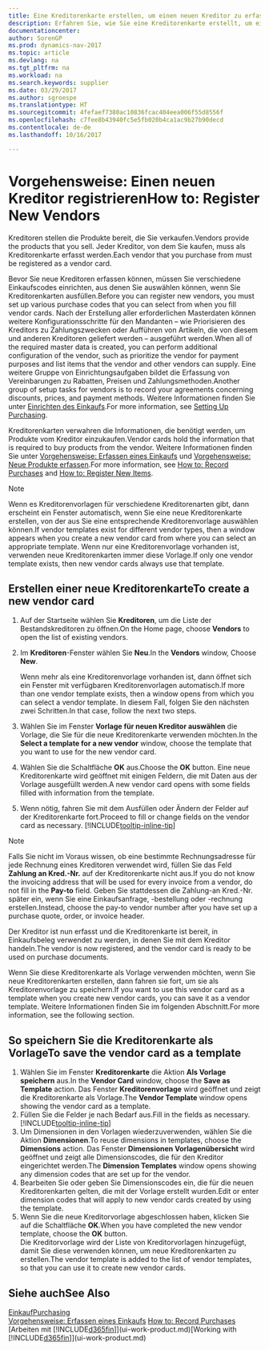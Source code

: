 ```yaml
---
title: Eine Kreditorenkarte erstellen, um einen neuen Kreditor zu erfassen
description: Erfahren Sie, wie Sie eine Kreditorenkarte erstellt, um einen neuen Kreditor oder einem Lieferanten zu erfassen.
documentationcenter: 
author: SorenGP
ms.prod: dynamics-nav-2017
ms.topic: article
ms.devlang: na
ms.tgt_pltfrm: na
ms.workload: na
ms.search.keywords: supplier
ms.date: 03/29/2017
ms.author: sgroespe
ms.translationtype: HT
ms.sourcegitcommit: 4fefaef7380ac10836fcac404eea006f55d8556f
ms.openlocfilehash: c7fee8b43940fc5e5fb020b4ca1ac9b27b90decd
ms.contentlocale: de-de
ms.lasthandoff: 10/16/2017

---
```

# <a name="how-to-register-new-vendors"></a><span data-ttu-id="6bf4d-103">Vorgehensweise: Einen neuen Kreditor registrieren</span><span class="sxs-lookup"><span data-stu-id="6bf4d-103">How to: Register New Vendors</span></span>
<span data-ttu-id="6bf4d-104">Kreditoren stellen die Produkte bereit, die Sie verkaufen.</span><span class="sxs-lookup"><span data-stu-id="6bf4d-104">Vendors provide the products that you sell.</span></span> <span data-ttu-id="6bf4d-105">Jeder Kreditor, von dem Sie kaufen, muss als Kreditorenkarte erfasst werden.</span><span class="sxs-lookup"><span data-stu-id="6bf4d-105">Each vendor that you purchase from must be registered as a vendor card.</span></span>

<span data-ttu-id="6bf4d-106">Bevor Sie neue Kreditoren erfassen können, müssen Sie verschiedene Einkaufscodes einrichten, aus denen Sie auswählen können, wenn Sie Kreditorenkarten ausfüllen.</span><span class="sxs-lookup"><span data-stu-id="6bf4d-106">Before you can register new vendors, you must set up various purchase codes that you can select from when you fill vendor cards.</span></span> <span data-ttu-id="6bf4d-107">Nach der Erstellung aller erforderlichen Masterdaten können weitere Konfigurationsschritte für den Mandanten – wie Priorisieren des Kreditors zu Zahlungszwecken oder Aufführen von Artikeln, die von diesem und anderen Kreditoren geliefert werden – ausgeführt werden.</span><span class="sxs-lookup"><span data-stu-id="6bf4d-107">When all of the required master data is created, you can perform additional configuration of the vendor, such as prioritize the vendor for payment purposes and list items that the vendor and other vendors can supply.</span></span> <span data-ttu-id="6bf4d-108">Eine weitere Gruppe von Einrichtungsaufgaben bildet die Erfassung von Vereinbarungen zu Rabatten, Preisen und Zahlungsmethoden.</span><span class="sxs-lookup"><span data-stu-id="6bf4d-108">Another group of setup tasks for vendors is to record your agreements concerning discounts, prices, and payment methods.</span></span> <span data-ttu-id="6bf4d-109">Weitere Informationen finden Sie unter [Einrichten des Einkaufs](purchasing-setup-purchasing.md).</span><span class="sxs-lookup"><span data-stu-id="6bf4d-109">For more information, see [Setting Up Purchasing](purchasing-setup-purchasing.md).</span></span>

<span data-ttu-id="6bf4d-110">Kreditorenkarten verwahren die Informationen, die benötigt werden, um Produkte vom Kreditor einzukaufen.</span><span class="sxs-lookup"><span data-stu-id="6bf4d-110">Vendor cards hold the information that is required to buy products from the vendor.</span></span> <span data-ttu-id="6bf4d-111">Weitere Informationen finden Sie unter [Vorgehensweise: Erfassen eines Einkaufs](purchasing-how-record-purchases.md) und [Vorgehensweise: Neue Produkte erfassen](inventory-how-register-new-items.md).</span><span class="sxs-lookup"><span data-stu-id="6bf4d-111">For more information, see [How to: Record Purchases](purchasing-how-record-purchases.md) and [How to: Register New Items](inventory-how-register-new-items.md).</span></span>

> [!NOTE]  
>   <span data-ttu-id="6bf4d-112">Wenn es Kreditorenvorlagen für verschiedene Kreditorenarten gibt, dann erscheint ein Fenster automatisch, wenn Sie eine neue Kreditorenkarte erstellen, von der aus Sie eine entsprechende Kreditorenvorlage auswählen können.</span><span class="sxs-lookup"><span data-stu-id="6bf4d-112">If vendor templates exist for different vendor types, then a window appears when you create a new vendor card from where you can select an appropriate template.</span></span> <span data-ttu-id="6bf4d-113">Wenn nur eine Kreditorenvorlage vorhanden ist, verwenden neue Kreditorenkarten immer diese Vorlage.</span><span class="sxs-lookup"><span data-stu-id="6bf4d-113">If only one vendor template exists, then new vendor cards always use that template.</span></span>

## <a name="to-create-a-new-vendor-card"></a><span data-ttu-id="6bf4d-114">Erstellen einer neue Kreditorenkarte</span><span class="sxs-lookup"><span data-stu-id="6bf4d-114">To create a new vendor card</span></span>
1. <span data-ttu-id="6bf4d-115">Auf der Startseite wählen Sie **Kreditoren**, um die Liste der Bestandskreditoren zu öffnen.</span><span class="sxs-lookup"><span data-stu-id="6bf4d-115">On the Home page, choose **Vendors** to open the list of existing vendors.</span></span>  
2. <span data-ttu-id="6bf4d-116">Im **Kreditoren**-Fenster wählen Sie **Neu**.</span><span class="sxs-lookup"><span data-stu-id="6bf4d-116">In the **Vendors** window, Choose **New**.</span></span>

    <span data-ttu-id="6bf4d-117">Wenn mehr als eine Kreditorenvorlage vorhanden ist, dann öffnet sich ein Fenster mit verfügbaren Kreditorenvorlagen automatisch.</span><span class="sxs-lookup"><span data-stu-id="6bf4d-117">If more than one vendor template exists, then a window opens from which you can select a vendor template.</span></span> <span data-ttu-id="6bf4d-118">In diesem Fall, folgen Sie den nächsten zwei Schritten.</span><span class="sxs-lookup"><span data-stu-id="6bf4d-118">In that case, follow the next two steps.</span></span>
3. <span data-ttu-id="6bf4d-119">Wählen Sie im Fenster **Vorlage für neuen Kreditor auswählen** die Vorlage, die Sie für die neue Kreditorenkarte verwenden möchten.</span><span class="sxs-lookup"><span data-stu-id="6bf4d-119">In the **Select a template for a new vendor** window, choose the template that you want to use for the new vendor card.</span></span>
4. <span data-ttu-id="6bf4d-120">Wählen Sie die Schaltfläche **OK** aus.</span><span class="sxs-lookup"><span data-stu-id="6bf4d-120">Choose the **OK** button.</span></span> <span data-ttu-id="6bf4d-121">Eine neue Kreditorenkarte wird geöffnet mit einigen Feldern, die mit Daten aus der Vorlage ausgefüllt werden.</span><span class="sxs-lookup"><span data-stu-id="6bf4d-121">A new vendor card opens with some fields filled with information from the template.</span></span>
5. <span data-ttu-id="6bf4d-122">Wenn nötig, fahren Sie mit dem Ausfüllen oder Ändern der Felder auf der Kreditorenkarte fort.</span><span class="sxs-lookup"><span data-stu-id="6bf4d-122">Proceed to fill or change fields on the vendor card as necessary.</span></span> [!INCLUDE[tooltip-inline-tip](includes/tooltip-inline-tip_md.md)]

> [!NOTE]  
>   <span data-ttu-id="6bf4d-123">Falls Sie nicht im Voraus wissen, ob eine bestimmte Rechnungsadresse für jede Rechnung eines Kreditoren verwendet wird, füllen Sie das Feld **Zahlung an Kred.-Nr.** auf der Kreditorenkarte nicht aus.</span><span class="sxs-lookup"><span data-stu-id="6bf4d-123">If you do not know the invoicing address that will be used for every invoice from a vendor, do not fill in the **Pay-to** field.</span></span> <span data-ttu-id="6bf4d-124">Geben Sie stattdessen die Zahlung-an Kred.-Nr. später ein, wenn Sie eine Einkaufsanfrage, -bestellung oder -rechnung erstellen.</span><span class="sxs-lookup"><span data-stu-id="6bf4d-124">Instead, choose the pay-to vendor number after you have set up a purchase quote, order, or invoice header.</span></span>

<span data-ttu-id="6bf4d-125">Der Kreditor ist nun erfasst und die Kreditorenkarte ist bereit, in Einkaufsbeleg verwendet zu werden, in denen Sie mit dem Kreditor handeln.</span><span class="sxs-lookup"><span data-stu-id="6bf4d-125">The vendor is now registered, and the vendor card is ready to be used on purchase documents.</span></span>

<span data-ttu-id="6bf4d-126">Wenn Sie diese Kreditorenkarte als Vorlage verwenden möchten, wenn Sie neue Kreditorenkarten erstellen, dann fahren sie fort, um sie als Kreditorenvorlage zu speichern.</span><span class="sxs-lookup"><span data-stu-id="6bf4d-126">If you want to use this vendor card as a template when you create new vendor cards, you can save it as a vendor template.</span></span> <span data-ttu-id="6bf4d-127">Weitere Informationen finden Sie im folgenden Abschnitt.</span><span class="sxs-lookup"><span data-stu-id="6bf4d-127">For more information, see the following section.</span></span>

## <a name="to-save-the-vendor-card-as-a-template"></a><span data-ttu-id="6bf4d-128">So speichern Sie die Kreditorenkarte als Vorlage</span><span class="sxs-lookup"><span data-stu-id="6bf4d-128">To save the vendor card as a template</span></span>
1. <span data-ttu-id="6bf4d-129">Wählen Sie im Fenster **Kreditorenkarte** die Aktion **Als Vorlage speichern** aus.</span><span class="sxs-lookup"><span data-stu-id="6bf4d-129">In the **Vendor Card** window, choose the **Save as Template** action.</span></span> <span data-ttu-id="6bf4d-130">Das Fenster **Kreditorenvorlage** wird geöffnet und zeigt die Kreditorenkarte als Vorlage.</span><span class="sxs-lookup"><span data-stu-id="6bf4d-130">The **Vendor Template** window opens showing the vendor card as a template.</span></span>
2. <span data-ttu-id="6bf4d-131">Füllen Sie die Felder je nach Bedarf aus.</span><span class="sxs-lookup"><span data-stu-id="6bf4d-131">Fill in the fields as necessary.</span></span> [!INCLUDE[tooltip-inline-tip](includes/tooltip-inline-tip_md.md)]
3. <span data-ttu-id="6bf4d-132">Um Dimensionen in den Vorlagen wiederzuverwenden, wählen Sie die Aktion **Dimensionen**.</span><span class="sxs-lookup"><span data-stu-id="6bf4d-132">To reuse dimensions in templates, choose the **Dimensions** action.</span></span> <span data-ttu-id="6bf4d-133">Das Fenster **Dimensionen Vorlagenübersicht** wird geöffnet und zeigt alle Dimensionscodes, die für den Kreditor eingerichtet werden.</span><span class="sxs-lookup"><span data-stu-id="6bf4d-133">The **Dimension Templates** window opens showing any dimension codes that are set up for the vendor.</span></span>
4. <span data-ttu-id="6bf4d-134">Bearbeiten Sie oder geben Sie Dimensionscodes ein, die für die neuen Kreditorenkarten gelten, die mit der Vorlage erstellt wurden.</span><span class="sxs-lookup"><span data-stu-id="6bf4d-134">Edit or enter dimension codes that will apply to new vendor cards created by using the template.</span></span>
5. <span data-ttu-id="6bf4d-135">Wenn Sie die neue Kreditorvorlage abgeschlossen haben, klicken Sie auf die Schaltfläche **OK**.</span><span class="sxs-lookup"><span data-stu-id="6bf4d-135">When you have completed the new vendor template, choose the **OK** button.</span></span>  
   <span data-ttu-id="6bf4d-136">Die Kreditorvorlage wird der Liste von Kreditorvorlagen hinzugefügt, damit Sie diese verwenden können, um neue Kreditorenkarten zu erstellen.</span><span class="sxs-lookup"><span data-stu-id="6bf4d-136">The vendor template is added to the list of vendor templates, so that you can use it to create new vendor cards.</span></span>

## <a name="see-also"></a><span data-ttu-id="6bf4d-137">Siehe auch</span><span class="sxs-lookup"><span data-stu-id="6bf4d-137">See Also</span></span>
[<span data-ttu-id="6bf4d-138">Einkauf</span><span class="sxs-lookup"><span data-stu-id="6bf4d-138">Purchasing</span></span>](purchasing-manage-purchasing.md)  
<span data-ttu-id="6bf4d-139">[Vorgehensweise: Erfassen eines Einkaufs](purchasing-how-record-purchases.md) </span><span class="sxs-lookup"><span data-stu-id="6bf4d-139">[How to: Record Purchases](purchasing-how-record-purchases.md) </span></span>  
<span data-ttu-id="6bf4d-140">[Arbeiten mit [!INCLUDE[d365fin](includes/d365fin_md.md)]](ui-work-product.md)</span><span class="sxs-lookup"><span data-stu-id="6bf4d-140">[Working with [!INCLUDE[d365fin](includes/d365fin_md.md)]](ui-work-product.md)</span></span>  


